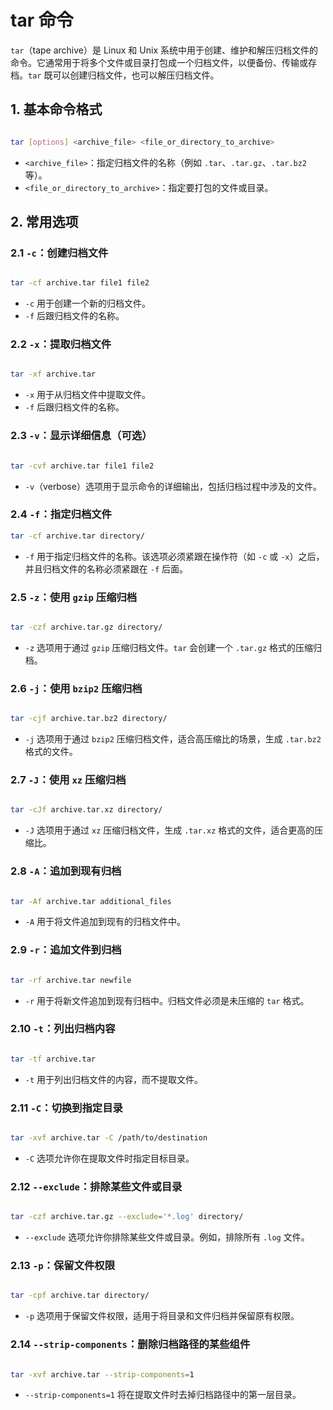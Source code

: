 # tar 命令

`tar`（tape archive）是 Linux 和 Unix 系统中用于创建、维护和解压归档文件的命令。它通常用于将多个文件或目录打包成一个归档文件，以便备份、传输或存档。`tar` 既可以创建归档文件，也可以解压归档文件。

## 1. 基本命令格式

```bash

tar [options] <archive_file> <file_or_directory_to_archive>
```

- `<archive_file>`：指定归档文件的名称（例如 `.tar`、`.tar.gz`、`.tar.bz2` 等）。
- `<file_or_directory_to_archive>`：指定要打包的文件或目录。

## 2. 常用选项

### 2.1 **`-c`**：创建归档文件

```bash

tar -cf archive.tar file1 file2
```
- `-c` 用于创建一个新的归档文件。
- `-f` 后跟归档文件的名称。

### 2.2 **`-x`**：提取归档文件

```bash

tar -xf archive.tar
```
- `-x` 用于从归档文件中提取文件。
- `-f` 后跟归档文件的名称。

### 2.3 **`-v`**：显示详细信息（可选）

```bash

tar -cvf archive.tar file1 file2
```
- `-v`（verbose）选项用于显示命令的详细输出，包括归档过程中涉及的文件。

### 2.4 **`-f`**：指定归档文件
```bash
tar -cf archive.tar directory/
```
- `-f` 用于指定归档文件的名称。该选项必须紧跟在操作符（如 `-c` 或 `-x`）之后，并且归档文件的名称必须紧跟在 `-f` 后面。

### 2.5 **`-z`**：使用 `gzip` 压缩归档

```bash

tar -czf archive.tar.gz directory/
```
- `-z` 选项用于通过 `gzip` 压缩归档文件。`tar` 会创建一个 `.tar.gz` 格式的压缩归档。

### 2.6 **`-j`**：使用 `bzip2` 压缩归档

```bash

tar -cjf archive.tar.bz2 directory/
```
- `-j` 选项用于通过 `bzip2` 压缩归档文件，适合高压缩比的场景，生成 `.tar.bz2` 格式的文件。

### 2.7 **`-J`**：使用 `xz` 压缩归档

```bash

tar -cJf archive.tar.xz directory/
```
- `-J` 选项用于通过 `xz` 压缩归档文件，生成 `.tar.xz` 格式的文件，适合更高的压缩比。

### 2.8 **`-A`**：追加到现有归档

```bash

tar -Af archive.tar additional_files
```
- `-A` 用于将文件追加到现有的归档文件中。

### 2.9 **`-r`**：追加文件到归档

```bash

tar -rf archive.tar newfile
```
- `-r` 用于将新文件追加到现有归档中。归档文件必须是未压缩的 `tar` 格式。

### 2.10 **`-t`**：列出归档内容

```bash

tar -tf archive.tar
```
- `-t` 用于列出归档文件的内容，而不提取文件。

### 2.11 **`-C`**：切换到指定目录

```bash

tar -xvf archive.tar -C /path/to/destination
```
- `-C` 选项允许你在提取文件时指定目标目录。

### 2.12 **`--exclude`**：排除某些文件或目录

```bash

tar -czf archive.tar.gz --exclude='*.log' directory/
```
- `--exclude` 选项允许你排除某些文件或目录。例如，排除所有 `.log` 文件。

### 2.13 **`-p`**：保留文件权限

```bash

tar -cpf archive.tar directory/
```
- `-p` 选项用于保留文件权限，适用于将目录和文件归档并保留原有权限。

### 2.14 **`--strip-components`**：删除归档路径的某些组件
```bash

tar -xvf archive.tar --strip-components=1
```
- `--strip-components=1` 将在提取文件时去掉归档路径中的第一层目录。

